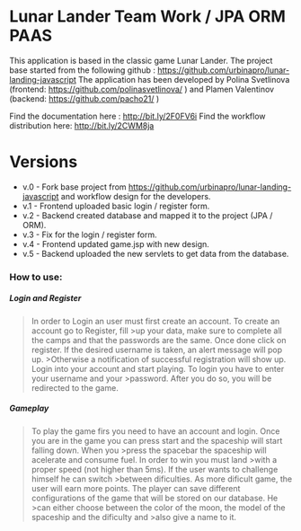 # Lunar Lander Team Work / JPA ORM PAAS

This application is based in the classic game Lunar Lander. The project base started from the following github : https://github.com/urbinapro/lunar-landing-javascript 
The application has been developed by Polina Svetlinova (frontend: https://github.com/polinasvetlinova/ ) and Plamen Valentinov (backend: https://github.com/pacho21/ )

Find the documentation here : http://bit.ly/2F0FV6i
Find the workflow distribution here: http://bit.ly/2CWM8ja

# Versions

-  v.0 - Fork base project from https://github.com/urbinapro/lunar-landing-javascript and workflow design for the developers.
- v.1 - Frontend uploaded basic login / register form.
- v.2 - Backend created database and mapped it to the project (JPA / ORM).
- v.3 - Fix for the login / register form. 
- v.4 - Frontend updated game.jsp with new design.
- v.5 - Backend uploaded the new servlets to get data from the database.


### How to use:
##### Login and Register
>In order to Login an user must first create an account. To create an account go to Register, fill >up your data, make sure to complete all the camps and that the passwords are the same.
>Once done click on register. If the desired username is taken, an alert message will pop up. >Otherwise a notification of successful registration will show up.
>Login into your account and start playing. To login you have to enter your username and your >password. After you do so, you will be redirected to the game.

##### Gameplay
>To play the game firs you need to have an account and login. 
>Once you are in the game you can press start and the spaceship will start falling down. When you >press the spacebar the spaceship will acelerate and consume fuel. In order to win you must land >with a proper speed (not higher than 5ms). If the user wants to challenge himself he can switch >between dificulties. As more dificult game, the user will earn more points.
>The player can save different configurations of the game that will be stored on our database. He >can either choose between the color of the moon, the model of the spaceship and the dificulty and >also give a name to it.

